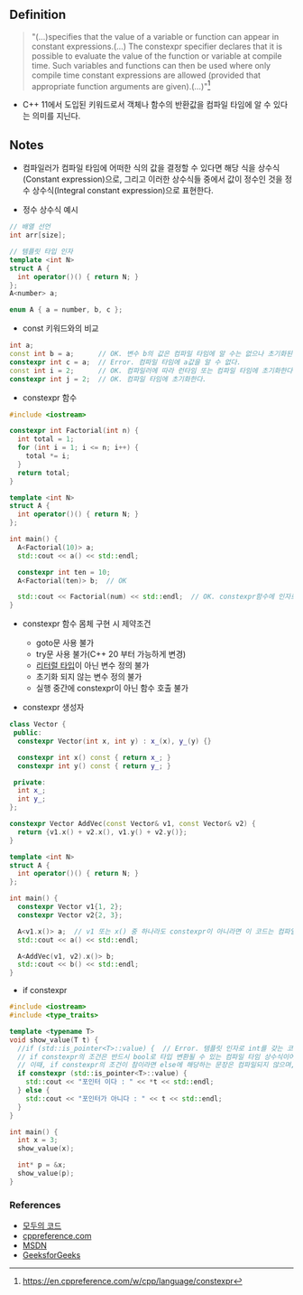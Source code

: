 ## Definition

> "(...)specifies that the value of a variable or function can appear in constant expressions.(...) The constexpr specifier declares that it is possible to
> evaluate the value of the function or variable at compile time. Such variables and functions can then be used where only compile time constant expressions are
> allowed (provided that appropriate function arguments are given).(...)"[^definition]

- C++ 11에서 도입된 키워드로서 객체나 함수의 반환값을 컴파일 타임에 알 수 있다는 의미를 지닌다.

## Notes

- 컴파일러가 컴파일 타임에 어떠한 식의 값을 결정할 수 있다면 해당 식을 상수식(Constant expression)으로, 그리고 이러한 상수식들 중에서 값이 정수인 것을 정수 상수식(Integral constant expression)으로 표현한다.

- 정수 상수식 예시
```cpp
// 배열 선언
int arr[size];

// 템플릿 타입 인자
template <int N>
struct A {
  int operator()() { return N; }
};
A<number> a;

enum A { a = number, b, c };
```

- const 키워드와의 비교
```cpp
int a;
const int b = a;      // OK. 변수 b의 값은 컴파일 타임에 알 수는 없으나 초기화된 이후에 값의 변경은 불가능하다.
constexpr int c = a;  // Error. 컴파일 타임에 a값을 알 수 없다.
const int i = 2;      // OK. 컴파일러에 따라 런타임 또는 컴파일 타임에 초기화한다.
constexpr int j = 2;  // OK. 컴파일 타임에 초기화한다.
```

- constexpr 함수
```cpp
#include <iostream>

constexpr int Factorial(int n) {
  int total = 1;
  for (int i = 1; i <= n; i++) {
    total *= i;
  }
  return total;
}

template <int N>
struct A {
  int operator()() { return N; }
};

int main() {
  A<Factorial(10)> a;
  std::cout << a() << std::endl;

  constexpr int ten = 10;
  A<Factorial(ten)> b;  // OK

  std::cout << Factorial(num) << std::endl;  // OK. constexpr함수에 인자로 컴파일 타임 상수가 아닌 값을 전달하거나 반환값이 컴파일 타임에 사용되지 않는다면 일반 함수처럼 동작함.
}
```
- constexpr 함수 몸체 구현 시 제약조건
    - goto문 사용 불가
    - try문 사용 불가(C++ 20 부터 가능하게 변경)
    - [리터럴 타입](https://en.cppreference.com/w/cpp/named_req/LiteralType)이 아닌 변수 정의 불가
    - 초기화 되지 않는 변수 정의 불가
    - 실행 중간에 constexpr이 아닌 함수 호출 불가

- constexpr 생성자
```cpp
class Vector {
 public:
  constexpr Vector(int x, int y) : x_(x), y_(y) {}

  constexpr int x() const { return x_; }
  constexpr int y() const { return y_; }

 private:
  int x_;
  int y_;
};

constexpr Vector AddVec(const Vector& v1, const Vector& v2) {
  return {v1.x() + v2.x(), v1.y() + v2.y()};
}

template <int N>
struct A {
  int operator()() { return N; }
};

int main() {
  constexpr Vector v1{1, 2};
  constexpr Vector v2{2, 3};

  A<v1.x()> a;  // v1 또는 x() 중 하나라도 constexpr이 아니라면 이 코드는 컴파일되지 않는다.
  std::cout << a() << std::endl;

  A<AddVec(v1, v2).x()> b;
  std::cout << b() << std::endl;
}
```

- if constexpr
```cpp
#include <iostream>
#include <type_traits>

template <typename T>
void show_value(T t) {
  //if (std::is_pointer<T>::value) {  // Error. 템플릿 인자로 int를 갖는 코드가 생성되는 경우, int 타입에 대해 dereference를 수행하는 아래 코드에서 컴파일 에러가 발생한다.
  // if constexpr의 조건은 반드시 bool로 타입 변환될 수 있는 컴파일 타임 상수식이어야만 한다.
  // 이때, if constexpr의 조건이 참이라면 else에 해당하는 문장은 컴파일되지 않으며, 반대로 거짓이라면 else에 해당 하는 부분만 컴파일된다.
  if constexpr (std::is_pointer<T>::value) {
    std::cout << "포인터 이다 : " << *t << std::endl;
  } else {
    std::cout << "포인터가 아니다 : " << t << std::endl;
  }
}

int main() {
  int x = 3;
  show_value(x);

  int* p = &x;
  show_value(p);
}
```

### References

[^definition]: https://en.cppreference.com/w/cpp/language/constexpr

- [모두의 코드](https://modoocode.com/293)
- [cppreference.com](https://en.cppreference.com/w/cpp/language/constexpr)
- [MSDN](https://learn.microsoft.com/en-us/cpp/cpp/constexpr-cpp?view=msvc-170)
- [GeeksforGeeks](https://www.geeksforgeeks.org/understanding-constexper-specifier-in-cpp/)
